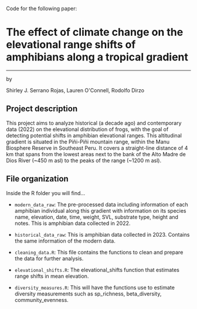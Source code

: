 Code for the following paper:

# The effect of climate change on the elevational range shifts of amphibians along a tropical gradient
------
by

Shirley J. Serrano Rojas, Lauren O'Connell, Rodolfo Dirzo

## Project description

This project aims to analyze historical (a decade ago) and contemporary data (2022) on the elevational distribution of frogs, with the goal of detecting potential shifts in amphibian elevational ranges.
This altitudinal gradient is situated in the Piñi-Piñi mountain range, within the Manu Biosphere Reserve in Southeast Peru. It covers a straight-line distance of 4 km that spans from the lowest areas next to the bank of the Alto Madre de Dios River (~450 m asl) to the peaks of the range (~1200 m asl). 

## File organization

Inside the R folder you will find...

- `modern_data_raw`: The pre-processed data including information of each amphibian individual along this gradient with information on its species name, elevation, date, time, weight, SVL, substrate type, height and notes. This is amphibian data collected in 2022.

- `historical_data_raw`: This is amphibian data collected in 2023. Contains the same information of the modern data.

- `cleaning_data.R`: This file contains the functions to clean and prepare the data for further analysis.

- `elevational_shifts.R`: The elevational_shifts function that estimates range shifts in mean elevation.

- `diversity_measures.R`: This will have the functions use to estimate diversity measurements such as sp_richness, beta_diversity, community_evenness.




